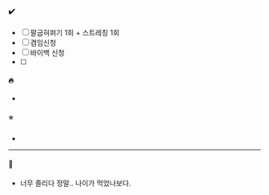 #### ✔️
- [ ] 팔굽혀펴기 1회 + 스트레칭 1회
- [ ] 겸임신청
- [ ] 바이백 신청
- [ ] 

#### 🔥
- 

#### ⭐
- 

---
#### 📝
- 너무 졸리다 정말.. 나이가 먹었나보다.
